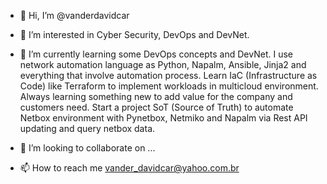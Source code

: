 - 👋 Hi, I’m @vanderdavidcar
- 👀 I’m interested in Cyber Security, DevOps and DevNet.
- 🌱 I’m currently learning some DevOps concepts and DevNet. I use network automation language as Python, Napalm, Ansible, Jinja2 and everything that     involve automation process. Learn IaC (Infrastructure as Code) like Terraform to implement workloads in multicloud environment. Always learning something new to add value for the company and customers need. Start a project SoT (Source of Truth) to automate Netbox environment with Pynetbox, Netmiko and Napalm via Rest API updating and query netbox data. 

- 💞️ I’m looking to collaborate on ... 
- 📫 How to reach me vander_davidcar@yahoo.com.br

<!---
vanderdavidcar/vanderdavidcar is a ✨ special ✨ repository because its `README.md` (this file) appears on your GitHub profile.
You can click the Preview link to take a look at your changes.
--->
